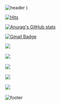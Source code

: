 ![header](https://capsule-render.vercel.app/api?height=200&fontSize=150&animation=fadeIn&fontColor=bd846b&&color=cead94)
)


[![Hits](https://hits.seeyoufarm.com/api/count/incr/badge.svg?url=https%3A%2F%2Fgithub.com%2Ffkwsur&count_bg=%23FFC6F7&title_bg=%239D6A57&icon=&icon_color=%23E7E7E7&title=hits&edge_flat=true)](https://hits.seeyoufarm.com)

[![Anurag's GitHub stats](https://github-readme-stats.vercel.app/api?username=fkwsur&show_icons=true&theme=radical)](https://github.com/anuraghazra/github-readme-stats)
		
[![Gmail Badge](https://img.shields.io/badge/Gmail-d14836?style=flat-square&logo=Gmail&logoColor=white&link=mailto:guswl543210@gmail.com)](mailto:guswl543210@gmail.com)

 <p><img src="https://img.shields.io/badge/React-61DAFB?style=flat&logo=React&logoColor=white"/>&nbsp</p>
 <p><img src="https://img.shields.io/badge/Node.js-339933?style=flat&logo=node-dot-js&logoColor=white"/>&nbsp</p>
 <p><img src="https://img.shields.io/badge/Mysql-E6B91E?style=flat-square&logo=MySql&logoColor=white"/></a>&nbsp</p>
 <p><img src="https://img.shields.io/badge/MongoDB-6DB33F?style=flat-square&logo=MongoDB&logoColor=white"/></a>&nbsp</p>
 <p><img src="https://img.shields.io/badge/aws-333664?style=flat-square&logo=amazon-aws&logoColor=white"/></a>&nbsp</p>

![footer](https://capsule-render.vercel.app/api?height=200&color=cead94&section=footer)
